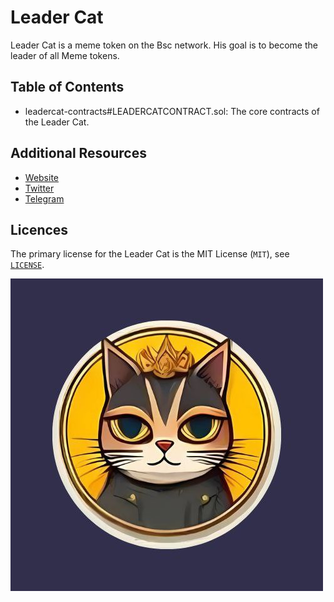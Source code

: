 # Leader Cat

Leader Cat is a meme token on the Bsc network. His goal is to become the leader of all Meme tokens.

## Table of Contents

- leadercat-contracts#LEADERCATCONTRACT.sol: The core contracts of the Leader Cat.

## Additional Resources
- [Website]()
- [Twitter](https://x.com/LeaderCatCoin)
- [Telegram](https://t.me/LeaderCat)

## Licences

The primary license for the Leader Cat is the MIT License (`MIT`), see [`LICENSE`](./LICENSE).






![image alt](https://github.com/LeaderCat/Leader-Cat/blob/af26cdd61ad83db6e651e0574936788d48dbb8db/photo_5976604291722494954_x.jpg)
